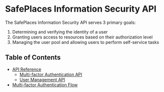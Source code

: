 # SafePlaces Information Security API

The SafePlaces Information Security API serves 3 primary goals:

1. Determining and verifying the identity of a user
2. Granting users access to resources based on their authorization level
3. Managing the user pool and allowing users to perform self-service tasks

## Table of Contents

- [API Reference](reference.md)
  - [Multi-factor Authentication API](mfa/README.md)
  - [User Management API](users/README.md)
- [Multi-factor Authentication Flow](mfa-flow.md)
